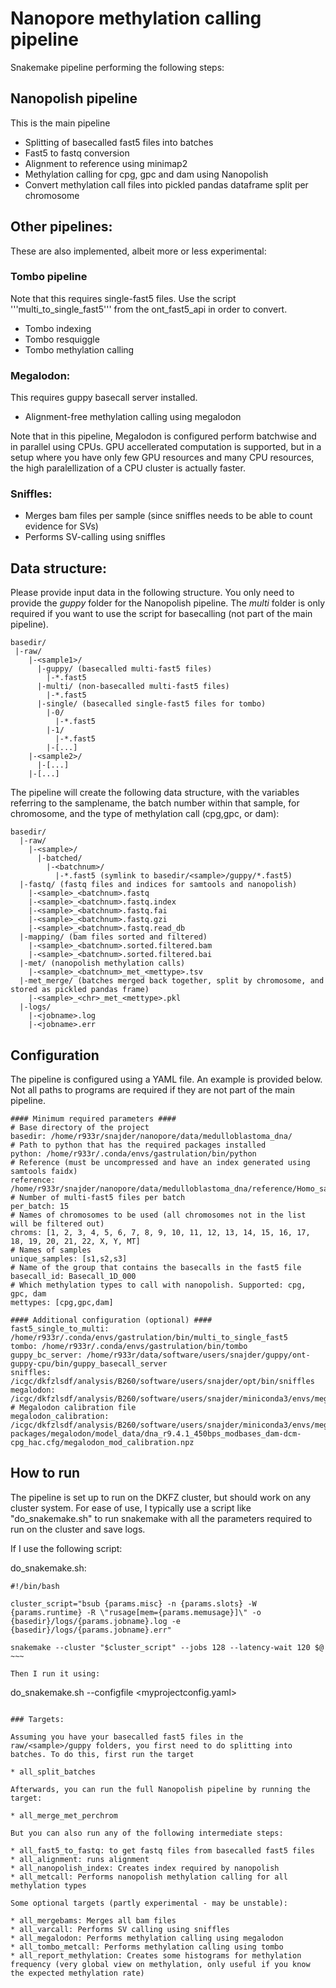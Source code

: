 # Nanopore methylation calling pipeline

Snakemake pipeline performing the following steps:

## Nanopolish pipeline

This is the main pipeline

* Splitting of basecalled fast5 files into batches
* Fast5 to fastq conversion
* Alignment to reference using minimap2
* Methylation calling for cpg, gpc and dam using Nanopolish
* Convert methylation call files into pickled pandas dataframe split per chromosome

## Other pipelines:

These are also implemented, albeit more or less experimental:

### Tombo pipeline

Note that this requires single-fast5 files. Use the script '''multi_to_single_fast5''' from the ont_fast5_api in order to convert.

* Tombo indexing
* Tombo resquiggle
* Tombo methylation calling

### Megalodon:

This requires guppy basecall server installed.

* Alignment-free methylation calling using megalodon

Note that in this pipeline, Megalodon is configured perform batchwise and in parallel using CPUs.
GPU accellerated computation is supported, but in a setup where you have only few GPU resources
and many CPU resources, the high paralellization of a CPU cluster is actually faster.

### Sniffles:

* Merges bam files per sample (since sniffles needs to be able to count evidence for SVs)
* Performs SV-calling using sniffles

## Data structure:

Please provide input data in the following structure. You only need to provide the *guppy* folder for the Nanopolish pipeline.
The *multi* folder is only required if you want to use the script for basecalling (not part of the main pipeline).

~~~~
basedir/
 |-raw/
    |-<sample1>/
      |-guppy/ (basecalled multi-fast5 files)
        |-*.fast5       
      |-multi/ (non-basecalled multi-fast5 files)
        |-*.fast5 
      |-single/ (basecalled single-fast5 files for tombo)
        |-0/
          |-*.fast5 
        |-1/
          |-*.fast5
        |-[...]
    |-<sample2>/
      |-[...]
    |-[...]
~~~~

The pipeline will create the following data structure, with the variables <sample> referring to the samplename, <batchnum> the batch number within that sample, <chr> for chromosome, and <mettype> the type of methylation call (cpg,gpc, or dam):

~~~~
basedir/
  |-raw/
    |-<sample>/
      |-batched/
        |-<batchnum>/
          |-*.fast5 (symlink to basedir/<sample>/guppy/*.fast5)
  |-fastq/ (fastq files and indices for samtools and nanopolish)
    |-<sample>_<batchnum>.fastq
    |-<sample>_<batchnum>.fastq.index
    |-<sample>_<batchnum>.fastq.fai
    |-<sample>_<batchnum>.fastq.gzi
    |-<sample>_<batchnum>.fastq.read_db
  |-mapping/ (bam files sorted and filtered)
    |-<sample>_<batchnum>.sorted.filtered.bam
    |-<sample>_<batchnum>.sorted.filtered.bai
  |-met/ (nanopolish methylation calls)
    |-<sample>_<batchnum>_met_<mettype>.tsv
  |-met_merge/ (batches merged back together, split by chromosome, and stored as pickled pandas frame)
    |-<sample>_<chr>_met_<mettype>.pkl
  |-logs/ 
    |-<jobname>.log
    |-<jobname>.err
~~~~

## Configuration

The pipeline is configured using a YAML file. An example is provided below.
Not all paths to programs are required if they are not part of the main pipeline.

~~~~
#### Minimum required parameters ####
# Base directory of the project
basedir: /home/r933r/snajder/nanopore/data/medulloblastoma_dna/
# Path to python that has the required packages installed
python: /home/r933r/.conda/envs/gastrulation/bin/python
# Reference (must be uncompressed and have an index generated using samtools faidx)
reference: /home/r933r/snajder/nanopore/data/medulloblastoma_dna/reference/Homo_sapiens.GRCh38.dna.primary_assembly.fa
# Number of multi-fast5 files per batch
per_batch: 15
# Names of chromosomes to be used (all chromosomes not in the list will be filtered out)
chroms: [1, 2, 3, 4, 5, 6, 7, 8, 9, 10, 11, 12, 13, 14, 15, 16, 17, 18, 19, 20, 21, 22, X, Y, MT]
# Names of samples
unique_samples: [s1,s2,s3]
# Name of the group that contains the basecalls in the fast5 file
basecall_id: Basecall_1D_000
# Which methylation types to call with nanopolish. Supported: cpg, gpc, dam
mettypes: [cpg,gpc,dam]

#### Additional configuration (optional) ####
fast5_single_to_multi: /home/r933r/.conda/envs/gastrulation/bin/multi_to_single_fast5
tombo: /home/r933r/.conda/envs/gastrulation/bin/tombo
guppy_bc_server: /home/r933r/data/software/users/snajder/guppy/ont-guppy-cpu/bin/guppy_basecall_server
sniffles: /icgc/dkfzlsdf/analysis/B260/software/users/snajder/opt/bin/sniffles
megalodon: /icgc/dkfzlsdf/analysis/B260/software/users/snajder/miniconda3/envs/megalodon/bin/megalodon
# Megalodon calibration file
megalodon_calibration: /icgc/dkfzlsdf/analysis/B260/software/users/snajder/miniconda3/envs/megalodon/lib/python3.7/site-packages/megalodon/model_data/dna_r9.4.1_450bps_modbases_dam-dcm-cpg_hac.cfg/megalodon_mod_calibration.npz
~~~~

## How to run

The pipeline is set up to run on the DKFZ cluster, but should work on any cluster system.
For ease of use, I typically use a script like "do_snakemake.sh" to run snakemake with all the parameters required to run on the cluster and save logs.

If I use the following script:

do_snakemake.sh:

~~~~
#!/bin/bash

cluster_script="bsub {params.misc} -n {params.slots} -W {params.runtime} -R \"rusage[mem={params.memusage}]\" -o {basedir}/logs/{params.jobname}.log -e {basedir}/logs/{params.jobname}.err"

snakemake --cluster "$cluster_script" --jobs 128 --latency-wait 120 $@
~~~

Then I run it using:

~~~~
do_snakemake.sh --configfile <myprojectconfig.yaml> <target>
~~~~

### Targets:

Assuming you have your basecalled fast5 files in the raw/<sample>/guppy folders, you first need to do splitting into batches. To do this, first run the target

* all_split_batches

Afterwards, you can run the full Nanopolish pipeline by running the target:

* all_merge_met_perchrom

But you can also run any of the following intermediate steps:

* all_fast5_to_fastq: to get fastq files from basecalled fast5 files
* all_alignment: runs alignment
* all_nanopolish_index: Creates index required by nanopolish
* all_metcall: Performs nanopolish methylation calling for all methylation types

Some optional targets (partly experimental - may be unstable):

* all_mergebams: Merges all bam files
* all_varcall: Performs SV calling using sniffles
* all_megalodon: Performs methylation calling using megalodon
* all_tombo_metcall: Performs methylation calling using tombo
* all_report_methylation: Creates some histograms for methylation frequency (very global view on methylation, only useful if you know the expected methylation rate)

